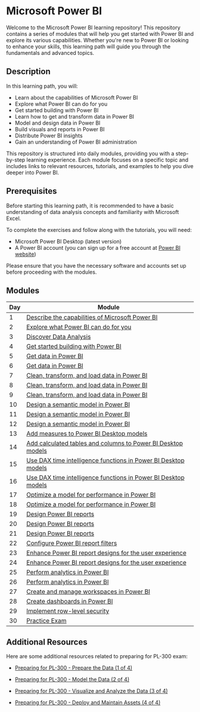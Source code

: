 # Microsoft Power BI

Welcome to the Microsoft Power BI learning repository! This repository contains a series of modules that will help you get started with Power BI and explore its various capabilities. Whether you're new to Power BI or looking to enhance your skills, this learning path will guide you through the fundamentals and advanced topics.

## Description

In this learning path, you will:

- Learn about the capabilities of Microsoft Power BI
- Explore what Power BI can do for you
- Get started building with Power BI
- Learn how to get and transform data in Power BI
- Model and design data in Power BI
- Build visuals and reports in Power BI
- Distribute Power BI insights
- Gain an understanding of Power BI administration

This repository is structured into daily modules, providing you with a step-by-step learning experience. Each module focuses on a specific topic and includes links to relevant resources, tutorials, and examples to help you dive deeper into Power BI.

## Prerequisites

Before starting this learning path, it is recommended to have a basic understanding of data analysis concepts and familiarity with Microsoft Excel.

To complete the exercises and follow along with the tutorials, you will need:

- Microsoft Power BI Desktop (latest version)
- A Power BI account (you can sign up for a free account at [Power BI website](https://powerbi.microsoft.com/))

Please ensure that you have the necessary software and accounts set up before proceeding with the modules.

## Modules

| Day | Module                                          |
|-----|-------------------------------------------------|
| 1   | [Describe the capabilities of Microsoft Power BI](https://learn.microsoft.com/en-us/training/modules/introduction-power-bi/?ns-enrollment-type=learningpath&ns-enrollment-id=learn.wwl.get-started-power-bi) |
| 2   | [Explore what Power BI can do for you](https://learn.microsoft.com/en-us/training/modules/explore-power-bi-service/?ns-enrollment-type=learningpath&ns-enrollment-id=learn.wwl.get-started-power-bi) |
| 3   | [Discover Data Analysis](https://learn.microsoft.com/en-us/training/modules/data-analytics-microsoft/) |
| 4   | [Get started building with Power BI](https://learn.microsoft.com/en-us/training/modules/get-started-with-power-bi/?ns-enrollment-type=learningpath&ns-enrollment-id=learn.wwl.get-started-power-bi) |
| 5   | [Get data in Power BI](https://learn.microsoft.com/en-us/training/modules/get-data/?ns-enrollment-type=learningpath&ns-enrollment-id=learn.wwl.get-transform-data-power-bi) |
| 6   | [Get data in Power BI](https://learn.microsoft.com/en-us/training/modules/get-data/)
| 7  | [Clean, transform, and load data in Power BI](https://learn.microsoft.com/en-us/training/modules/clean-data-power-bi/?ns-enrollment-type=learningpath&ns-enrollment-id=learn.wwl.get-transform-data-power-bi) |
| 8  | [Clean, transform, and load data in Power BI](https://learn.microsoft.com/en-us/training/modules/clean-data-power-bi/?ns-enrollment-type=learningpath&ns-enrollment-id=learn.wwl.get-transform-data-power-bi) |
| 9  | [Clean, transform, and load data in Power BI](https://learn.microsoft.com/en-us/training/modules/clean-data-power-bi/?ns-enrollment-type=learningpath&ns-enrollment-id=learn.wwl.get-transform-data-power-bi) |
| 10  | [Design a semantic model in Power BI](https://learn.microsoft.com/en-us/training/modules/design-model-power-bi/) |
| 11  | [Design a semantic model in Power BI](https://learn.microsoft.com/en-us/training/modules/design-model-power-bi/) |
| 12  | [Design a semantic model in Power BI](https://learn.microsoft.com/en-us/training/modules/design-model-power-bi/) |
| 13  | [Add measures to Power BI Desktop models](https://learn.microsoft.com/en-us/training/modules/dax-power-bi-add-measures/?ns-enrollment-type=learningpath&ns-enrollment-id=learn.wwl.model-data-power-bi) |
| 14  | [Add calculated tables and columns to Power BI Desktop models](https://learn.microsoft.com/en-us/training/modules/dax-power-bi-add-calculated-tables/?ns-enrollment-type=learningpath&ns-enrollment-id=learn.wwl.model-data-power-bi) |
| 15  | [Use DAX time intelligence functions in Power BI Desktop models](https://learn.microsoft.com/en-us/training/modules/dax-power-bi-time-intelligence/) |
| 16 | [Use DAX time intelligence functions in Power BI Desktop models](https://learn.microsoft.com/en-us/training/modules/dax-power-bi-time-intelligence/) |
| 17  | [Optimize a model for performance in Power BI](https://learn.microsoft.com/en-us/training/modules/optimize-model-power-bi/) |
| 18  | [Optimize a model for performance in Power BI](https://learn.microsoft.com/en-us/training/modules/optimize-model-power-bi/) |
| 19  | [Design Power BI reports](https://learn.microsoft.com/en-us/training/modules/power-bi-effective-reports/) |
| 20  | [Design Power BI reports](https://learn.microsoft.com/en-us/training/modules/power-bi-effective-reports/) |
| 21  | [Design Power BI reports](https://learn.microsoft.com/en-us/training/modules/power-bi-effective-reports/) |
| 22  | [Configure Power BI report filters](https://learn.microsoft.com/en-us/training/modules/power-bi-effective-filters/) |
| 23  | [Enhance Power BI report designs for the user experience](https://learn.microsoft.com/en-us/training/modules/power-bi-effective-user-experience/) |
| 24  | [Enhance Power BI report designs for the user experience](https://learn.microsoft.com/en-us/training/modules/power-bi-effective-user-experience/) |
| 25  | [Perform analytics in Power BI](https://learn.microsoft.com/en-us/training/modules/perform-analytics-power-bi/) |
| 26  | [Perform analytics in Power BI](https://learn.microsoft.com/en-us/training/modules/perform-analytics-power-bi/) |
| 27  | [Create and manage workspaces in Power BI](https://learn.microsoft.com/en-us/training/modules/create-manage-workspaces-power-bi/) |
| 28  | [Create dashboards in Power BI](https://learn.microsoft.com/en-us/training/modules/create-dashboards-power-bi/) |
| 29  | [Implement row-level security](https://learn.microsoft.com/en-us/training/modules/row-level-security-power-bi/) |
| 30  | [Practice Exam](https://learn.microsoft.com/en-us/credentials/certifications/data-analyst-associate/practice/assessment?assessment-type=practice&assessmentId=48&practice-assessment-type=certification) |                                                  |

## Additional Resources

Here are some additional resources related to preparing for PL-300 exam:

- [Preparing for PL-300 - Prepare the Data (1 of 4)](https://learn.microsoft.com/en-us/shows/exam-readiness-zone/preparing-for-pl-300-prepare-the-data-1-of-4?source=recommendations)

- [Preparing for PL-300 - Model the Data (2 of 4)](https://learn.microsoft.com/en-us/shows/exam-readiness-zone/preparing-for-pl-300-model-the-data-2-of-4)

- [Preparing for PL-300 - Visualize and Analyze the Data (3 of 4)](https://learn.microsoft.com/en-us/shows/exam-readiness-zone/preparing-for-pl-300-visualize-and-analyze-the-data-3-of-4)

- [Preparing for PL-300 - Deploy and Maintain Assets (4 of 4)](https://learn.microsoft.com/en-us/shows/exam-readiness-zone/preparing-for-pl-300-deploy-and-maintain-assets-4-of-4)

